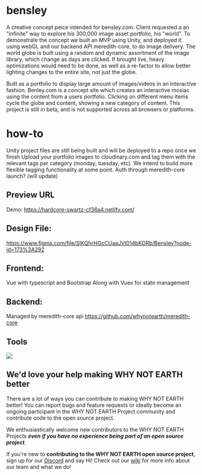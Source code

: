 # bensley
A creative concept peice intended for bensley.com. Client requested a an "infinite" way to explore his 300,000 image asset portfolio, his "world". To demonstrate the concept we built an MVP using Unity, and deployed it using webGL and our backend API meredith-core, to do image delivery. The world globe is built using a random and dynamic assortment of the image library, which change as days are clicked. If brought live, heavy optimizations would need to be done, as well as a re-factor to allow better lighting changes to the entire site, not just the globe.

Built as a portfolio to display large amount of images/videos in an interactive fashion. Benley.com is a concept site which creates an interactive mosiac using the content from a users portfolio. Clicking on different menu items cycle the globe and content, showing a new category of content. This project is still in beta, and is not supported across all browsers or platforms.

# how-to
Unity project files are still being built and will be deployed to a repo once we finish
Upload your portfolio images to cloudinary.com and tag them with the relevant tags per category (monday, tuesday, etc). We intend to build more flexible tagging functionality at some point.
Auth through meredith-core
launch? (will update)

## Preview URL

Demo: https://hardcore-swartz-cf36a4.netlify.com/

## Design File:

https://www.figma.com/file/SIKQhrHGcCUaaJVI014bKORb/Bensley?node-id=173%3A292

## Frontend:
Vue with typescript and Bootstrap
Along with Vuex for state management

## Backend:
Managed by meredith-core api https://github.com/whynotearth/meredith-core

## Tools

[<img src="https://raw.githubusercontent.com/whynotearth/shinta-mani-wild/master/src/assets/img/browserstack-logo.png">](https://browserstack.com)

## We'd love your help making WHY NOT EARTH better

There are a lot of ways you can contribute to making WHY NOT EARTH better! You can report bugs and feature requests or ideally become an ongoing participant in the WHY NOT EARTH Project community and contribute code to the open source project.

We enthusiastically welcome new contributors to the WHY NOT EARTH Projects **_even if you have no experience being part of an open source project_**.  

If you're new to **contributing to the WHY NOT EARTH open source project**, sign up for our [Discord](https://discord.gg/EBpyFM3) and say Hi! Check out our [wiki](https://github.com/whynotearth/whynot.earth/wiki) for more info about our team and what we do!
